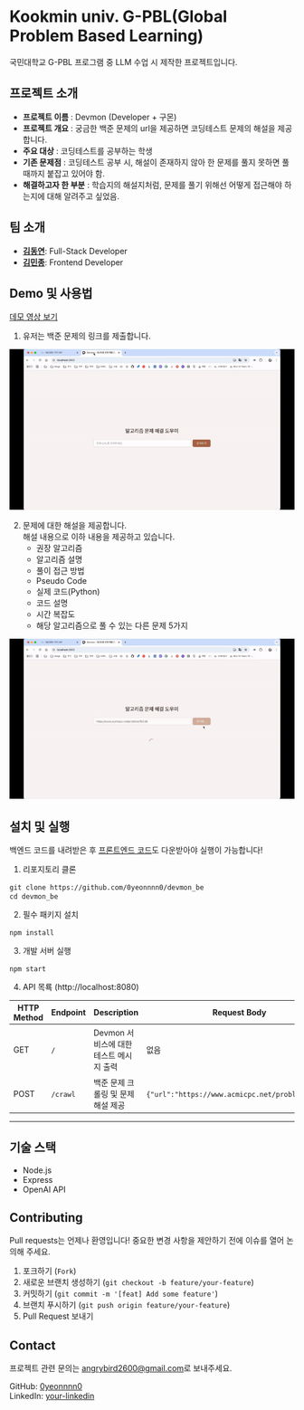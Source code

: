 # Kookmin univ. G-PBL(Global Problem Based Learning)

국민대학교 G-PBL 프로그램 중 LLM 수업 시 제작한 프로젝트입니다.

## 프로젝트 소개

- **프로젝트 이름** : Devmon (Developer + 구몬)
- **프로젝트 개요** : 궁금한 백준 문제의 url을 제공하면 코딩테스트 문제의 해설을 제공합니다.
- **주요 대상** : 코딩테스트를 공부하는 학생
- **기존 문제점** : 코딩테스트 공부 시, 해설이 존재하지 않아 한 문제를 풀지 못하면 풀 때까지 붙잡고 있어야 함.
- **해결하고자 한 부분** : 학습지의 해설지처럼, 문제를 풀기 위해선 어떻게 접근해야 하는지에 대해 알려주고 싶었음.

## 팀 소개

- **[김동연](https://github.com/0yeonnnn0)**: Full-Stack Developer
- **[김민종](https://github.com/manjong-bot)**: Frontend Developer

## Demo 및 사용법

[데모 영상 보기](https://www.youtube.com/watch?v=Jj12vxyym_8) <br>

1. 유저는 백준 문제의 링크를 제출합니다.

![Devmon_demo_1](assets/images/Devmon_demo_1.gif)

2. 문제에 대한 해설을 제공합니다.<br>
   해설 내용으로 이하 내용을 제공하고 있습니다.
   - 권장 알고리즘
   - 알고리즘 설명
   - 풀이 접근 방법
   - Pseudo Code
   - 실제 코드(Python)
   - 코드 설명
   - 시간 복잡도
   - 해당 알고리즘으로 풀 수 있는 다른 문제 5가지

![Devmon_demo_2](assets/images/Devmon_demo_2.gif)

## 설치 및 실행

백엔드 코드를 내려받은 후 [프론트엔드 코드](https://github.com/0yeonnnn0/devmon_ft)도 다운받아야 실행이 가능합니다!

1. 리포지토리 클론

```
git clone https://github.com/0yeonnnn0/devmon_be
cd devmon_be
```

2. 필수 패키지 설치

```
npm install
```

3. 개발 서버 실행

```
npm start
```

4. API 목룍 (http://localhost:8080)

| HTTP Method | Endpoint | Description                             | Request Body                                     | Response                              |
| ----------- | -------- | --------------------------------------- | ------------------------------------------------ | ------------------------------------- |
| GET         | `/`      | Devmon 서비스에 대한 테스트 메시지 출력 | 없음                                             | `{ "message": "Welcome to devmon!" }` |
| POST        | `/crawl` | 백준 문제 크롤링 및 문제 해설 제공      | `{"url":"https://www.acmicpc.net/problem/1004"}` | 문제 해설 정보 (JSON)                 |

---

## 기술 스택

- Node.js
- Express
- OpenAI API

## Contributing

Pull requests는 언제나 환영입니다! 중요한 변경 사항을 제안하기 전에 이슈를 열어 논의해 주세요.

1. 포크하기 (`Fork`)
2. 새로운 브랜치 생성하기 (`git checkout -b feature/your-feature`)
3. 커밋하기 (`git commit -m '[feat] Add some feature'`)
4. 브랜치 푸시하기 (`git push origin feature/your-feature`)
5. Pull Request 보내기

## Contact

프로젝트 관련 문의는 [angrybird2600@gmail.com](mailto:angrybird2600@gmail.com)로 보내주세요.

GitHub: [0yeonnnn0](https://github.com/0yeonnnn0)  
LinkedIn: [your-linkedin](https://www.linkedin.com/in/dongyeon-kim-49b6852a6/)

